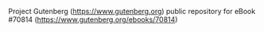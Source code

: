 Project Gutenberg (https://www.gutenberg.org) public repository for
eBook #70814 (https://www.gutenberg.org/ebooks/70814)
